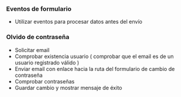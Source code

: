 ### Eventos de formulario

- Utilizar eventos para procesar datos antes del envío

### Olvido de contraseña

- Solicitar email
- Comprobar existencia usuario ( comprobar que el email es de un usuario registrado válido )
- Enviar email con enlace hacia la ruta del formulario de cambio de contraseña
- Comprobar contraseñas
- Guardar cambio y mostrar mensaje de éxito